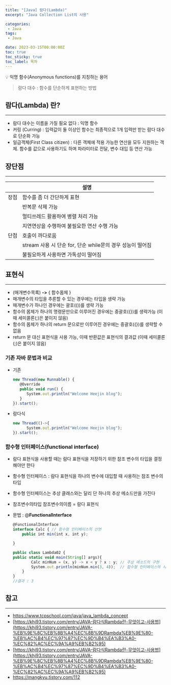 ```yaml
---
title: "[Java] 람다(Lambda)"
excerpt: "Java Collection List의 사용"

categories:
 - Java
tags:
 - Java

date: 2023-03-15T00:00:00Z
toc: true
toc_sticky: true
toc_label: 목차
---
```

<aside>
💡 익명 함수(Anonymous functions)를 지칭하는 용어
</aside>

> 람다 대수 : 함수를 단순하게 표현하는 방법


## 람다(Lambda) 란?

---

- 람다 대수는 이름을 가질 필요 없다 : 익명 함수
- 커링 (Curring) : 입력값이 둘 이상인 함수는 최종적으로 1개 입력만 받는 람다 대수로 단순화 가능
- 일급객체(First Class citizen) : 다른 객체에 적용 가능한 연산을 모두 지원하는 객체. 함수를 값으로 사용하기도 하며 파라미터로 전달, 변수 대입 등 연산 가능

## 장단점

---

|  | 설명 |
| --- | --- |
| 장점 | 함수를 좀 더 간단하게 표현 |
|  | 반복문 삭제 가능 |
|  | 멀티쓰레드 활용하여 병렬 처리 가능 |
|  | 지연연상을 수행하여 불필요한 연산 수행 가능 |
| 단점 | 호출이 까다로움 |
|  | stream 사용 시 단순 for, 단순 while문의 경우 성능이 떨어짐 |
|  | 불필요하게 사용하면 가독성이 떨어짐 |

## 표현식

---

- (매개변수목록) **->** { 함수몸체 }
- 매개변수의 타입을 추론할 수 있는 경우에는 타입을 생략 가능
- 매개변수가 하나인 경우에는 괄호(())를 생략 가능
- 함수의 몸체가 하나의 명령문만으로 이루어진 경우에는 중괄호({})를 생략가능 (이때 세미콜론(;)은 붙이지 않음)
- 함수의 몸체가 하나의 return 문으로만 이루어진 경우에는 중괄호({})를 생략할 수 없음
- return 문 대신 표현식을 사용 가능, 이때 반환값은 표현식의 결과값 (이때 세미콜론(;)은 붙이지 않음)

### 기존 자바 문법과 비교

- 기존

    ```jsx
    new Thread(new Runnable() {
       @Override
       public void run() {
          System.out.println("Welcome Heejin blog");
       }
    }).start();
    ```

- 람다식

    ```jsx
    new Thread(()->{
          System.out.println("Welcome Heejin blog");
    }).start();
    ```


### **함수형 인터페이스(functional interface)**

- 람다 표현식을 사용할 때는 람다 표현식을 저장하기 위한 참조 변수의 타입을 결정해야만 한다
- 함수형 인터페이스 : 람다 표현식을 하나의 변수에 대입할 때 사용하는 참조 변수의 타입
- 함수형 인터페이스는 추상 클래스와는 달리 단 하나의 추상 메소드만을 가진다
- 참조변수의타입 참조변수의이름 = 람다 표현식
- 문법 : @**FunctionalInterface**

    ```jsx
    @FunctionalInterface
    interface Calc { // 함수형 인터페이스의 선언
        public int min(int x, int y);

    }

    public class Lambda02 {
    public static void main(String[] args){
            Calc minNum = (x, y) -> x < y ? x : y; // 추상 메소드의 구현
            System.out.println(minNum.min(3, 4));  // 함수형 인터페이스의 사
        }
    }
    //결과 : 3
    ```


## 참고

---

- https://www.tcpschool.com/java/java_lambda_concept
- [https://khj93.tistory.com/entry/JAVA-람다식Rambda란-무엇이고-사용법](https://khj93.tistory.com/entry/JAVA-%EB%9E%8C%EB%8B%A4%EC%8B%9DRambda%EB%9E%80-%EB%AC%B4%EC%97%87%EC%9D%B4%EA%B3%A0-%EC%82%AC%EC%9A%A9%EB%B2%95)
- [https://khj93.tistory.com/entry/JAVA-람다식Rambda란-무엇이고-사용법](https://khj93.tistory.com/entry/JAVA-%EB%9E%8C%EB%8B%A4%EC%8B%9DRambda%EB%9E%80-%EB%AC%B4%EC%97%87%EC%9D%B4%EA%B3%A0-%EC%82%AC%EC%9A%A9%EB%B2%95)
- https://mangkyu.tistory.com/112


